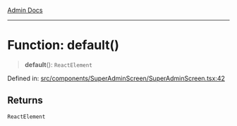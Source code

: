 [Admin Docs](/)

***

# Function: default()

> **default**(): `ReactElement`

Defined in: [src/components/SuperAdminScreen/SuperAdminScreen.tsx:42](https://github.com/PalisadoesFoundation/talawa-admin/blob/main/src/components/SuperAdminScreen/SuperAdminScreen.tsx#L42)

## Returns

`ReactElement`
